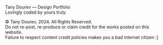 Tany Dourev — Design Portfolio<br>
Lovingly coded by yours truly.

© Tany Dourev, 2024. All Rights Reserved.<br>
Do not re-post, re-produce or claim credit for the works posted on this website.<br>
Failure to respect content credit policies makes you a bad internet citizen :]
